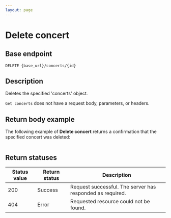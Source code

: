 ```yaml
---
layout: page
---
```


# Delete concert

## Base endpoint

```shell
DELETE {base_url}/concerts/{id}
```

## Description

Deletes the specified 'concerts' object.

`Get concerts` does not have a request body, parameters, or headers.

## Return body example

The following example of **Delete concert** returns a confirmation that the specified concert was deleted:

```js


```

## Return statuses

| Status value | Return status | Description |
| ------------- | ----------- | ----------- |
| 200 | Success | Request successful. The server has responded as required. |
| 404 | Error | Requested resource could not be found. |
